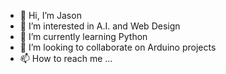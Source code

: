 - 👋 Hi, I’m Jason
- 👀 I’m interested in A.I. and Web Design
- 🌱 I’m currently learning Python
- 💞️ I’m looking to collaborate on Arduino projects
- 📫 How to reach me ...

<!---
Jayj30pro/Jayj30pro is a ✨ special ✨ repository because its `README.md` (this file) appears on your GitHub profile.
You can click the Preview link to take a look at your changes.
--->
